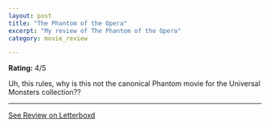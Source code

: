 ```yaml
---
layout: post
title: "The Phantom of the Opera"
excerpt: "My review of The Phantom of the Opera"
category: movie_review

---
```


**Rating:** 4/5

Uh, this rules, why is this not the canonical Phantom movie for the Universal Monsters collection??

<hr>

[See Review on Letterboxd](https://boxd.it/3pKMAR)
